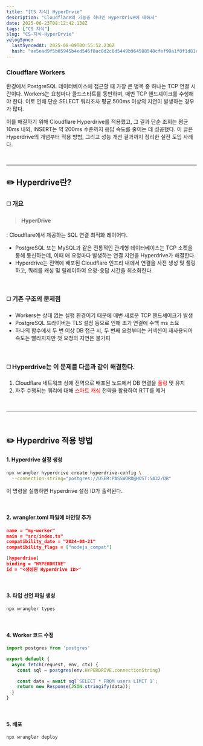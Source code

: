 ```yaml
---
title: "[CS 지식] HyperDrvie"
description: "Cloudflare의 기능중 하나인 HyperDrive에 대해서"
date: 2025-06-23T08:12:42.138Z
tags: ["CS 지식"]
slug: "CS-지식-HyperDrvie"
velogSync:
  lastSyncedAt: 2025-08-09T00:55:52.236Z
  hash: "ae5ead9f5b05945b4ed545f8ac0d2c6d5449b964588548cfef90a1f0f1d81e2c"
---
```


### Cloudflare Workers 
환경에서 PostgreSQL 데이터베이스에 접근할 때 가장 큰 병목 중 하나는 TCP 연결 시간이다. Workers는 요청마다 콜드스타트를 동반하며, 매번 TCP 핸드셰이크를 수행해야 한다. 이로 인해 단순 SELECT 쿼리조차 평균 500ms 이상의 지연이 발생하는 경우가 많다.

이를 해결하기 위해 Cloudflare Hyperdrive를 적용했고, 그 결과 단순 조회는 평균 10ms 내외, INSERT는 약 200ms 수준까지 응답 속도를 줄이는 데 성공했다. 이 글은 Hyperdrive의 개념부터 적용 방법, 그리고 성능 개선 결과까지 정리한 실전 도입 사례다.

<br>

---

## ✏️ Hyperdrive란?

### ◻️ 개요
>#### HyperDrive
: Cloudflare에서 제공하는 SQL 연결 최적화 레이어다. 

- PostgreSQL 또는 MySQL과 같은 전통적인 관계형 데이터베이스는 TCP 소켓을 통해 통신하는데, 이때 매 요청마다 발생하는 연결 지연을 Hyperdrive가 해결한다.
- Hyperdrive는 전역에 배포된 Cloudflare 인프라 내에서 연결을 사전 생성 및 풀링하고, 쿼리를 캐싱 및 릴레이하여 요청-응답 시간을 최소화한다. 

<br>

### ◻️ 기존 구조의 문제점
- Workers는 상태 없는 실행 환경이기 때문에 매번 새로운 TCP 핸드셰이크가 발생
- PostgreSQL 드라이버는 TLS 설정 등으로 인해 초기 연결에 수백 ms 소요
- 하나의 함수에서 두 번 이상 DB 접근 시, 두 번째 요청부터는 커넥션이 재사용되어 속도는 빨라지지만 첫 요청의 지연은 불가피

<br>

### ◻️ Hyperdrive는 이 문제를 다음과 같이 해결한다.

1. Cloudflare 네트워크 상에 전역으로 배포된 노드에서 DB 연결을 <span style="color:red">풀링</span> 및 유지
2. 자주 수행되는 쿼리에 대해 <span style="color:red">스마트 캐싱</span> 전략을 활용하여 RTT를 제거

<br>

---

<br>

## ✏️ Hyperdrive 적용 방법

#### 1. Hyperdrive 설정 생성

```bash
npx wrangler hyperdrive create hyperdrive-config \
  --connection-string="postgres://USER:PASSWORD@HOST:5432/DB"
```

이 명령을 실행하면 Hyperdrive 설정 ID가 출력된다.

<br>


#### 2. wrangler.toml 파일에 바인딩 추가
```json
name = "my-worker"
main = "src/index.ts"
compatibility_date = "2024-08-21"
compatibility_flags = ["nodejs_compat"]

[hyperdrive]
binding = "HYPERDRIVE"
id = "<생성된 Hyperdrive ID>"
```

<br>

#### 3. 타입 선언 파일 생성
```bash
npx wrangler types
```

<br>

#### 4. Worker 코드 수정
```ts
import postgres from 'postgres'

export default {
  async fetch(request, env, ctx) {
    const sql = postgres(env.HYPERDRIVE.connectionString)

    const data = await sql`SELECT * FROM users LIMIT 1`;
    return new Response(JSON.stringify(data));
  }
}
```

<br>

#### 5. 배포
```bash
npx wrangler deploy
```

<br>

